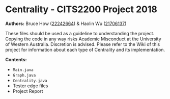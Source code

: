 # Centrality - CITS2200 Project 2018
<b>Authors:</b> Bruce How ([22242664](https://github.com/Brucehow4/)) & Haolin Wu ([21706137](https://github.com/haolinwu97))

These files should be used as a guideline to understanding the project. Copying the code in any way risks Academic Misconduct at the University of Western Australia. Discretion is advised. Please refer to the Wiki of this project for information about each type of Centrality and its implementation.

<b>Contents:</b>
  
  - `Main.java`
  - `Graph.java`
  - `Centrality.java`
  - Tester edge files
  - Project Report
